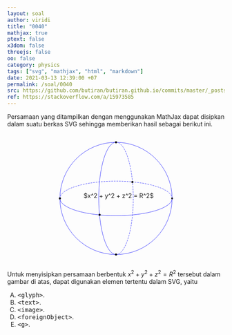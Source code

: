 ```yaml
---
layout: soal
author: viridi
title: "0040"
mathjax: true
ptext: false
x3dom: false
threejs: false
oo: false
category: physics
tags: ["svg", "mathjax", "html", "markdown"]
date: 2021-03-13 12:39:00 +07
permalink: /soal/0040
src: https://github.com/butiran/butiran.github.io/commits/master/_posts/soal/04/2021-03-13-mathjax-in-svg.md
ref: https://stackoverflow.com/a/15973585
---
```

Persamaan yang ditampilkan dengan menggunakan MathJax dapat disipkan dalam suatu berkas SVG sehingga memberikan hasil sebagai berikut ini.

<svg width="300" height="300" style="margin:auto; display:block;">
<foreignObject x="75" y="135" width="200" height="100">
$x^2 + y^2 + z^2 = R^2$
</foreignObject>

<path d="M 20,150 a 130,130 0 0,0 260,0 a 130,130 0 0,0 -260,0" fill="none" stroke="#44f" stroke-width="1" />

<path d="M 150,20 a 40,130 0 0,0 0,260" fill="none" stroke="#44f" stroke-width="1" />
<path d="M 150,20 a 40,130 0 0,1 0,260" fill="none" stroke="#44f" stroke-width="1" stroke-dasharray="4 2" />

<path d="M 20,150 a 130,40 0 0,0 260,0" fill="none" stroke="#44f" stroke-width="1" />
<path d="M 20,150 a 130,40 0 0,1 260,0" fill="none" stroke="#44f" stroke-width="1" stroke-dasharray="4 2" />

<circle cx="20" cy="150" r="2" stroke="black" />
<circle cx="280" cy="150" r="2" fill="black" />

<circle cx="150" cy="20" r="2" stroke="black" />
<circle cx="150" cy="280" r="2" stroke="black" />

<circle cx="188" cy="112" r="2" stroke="black" />
<circle cx="112" cy="188" r="2" stroke="black" />
</svg>

Untuk menyisipkan persamaan berbentuk $x^2 + y^2 + z^2 = R^2$ tersebut dalam gambar di atas, dapat digunakan elemen tertentu dalam SVG, yaitu

<ol type="A">
<li><tt>&lt;glyph&gt;</tt>.
<li><tt>&lt;text&gt;</tt>.
<li><tt>&lt;image&gt;</tt>.
<li><tt>&lt;foreignObject&gt;</tt>.
<li><tt>&lt;g&gt;</tt>.
